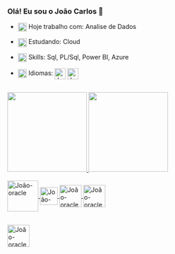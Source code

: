 ### Olá! Eu sou o João Carlos 👋

- <img align="center" alt="João-oracle" height="20" width="20" src="https://image.flaticon.com/icons/png/128/4237/4237045.png"> Hoje trabalho com: Analise de Dados 

- <img align="center" alt="João-oracle" height="20" width="20" src="https://image.flaticon.com/icons/png/128/747/747086.png"> Estudando: Cloud

- <img align="center" alt="João-oracle" height="20" width="20" src="https://image.flaticon.com/icons/png/128/2091/2091418.png"> Skills: Sql, PL/Sql, Power BI, Azure 

- <img align="center" alt="João-oracle" height="20" width="20" src="https://image.flaticon.com/icons/png/128/484/484531.png"> Idiomas: 
              <img align="center" alt="João-oracle" height="25" width="25" src="https://image.flaticon.com/icons/png/128/630/630591.png">
              <img align="center" alt="João-oracle" height="25" width="25" src="https://image.flaticon.com/icons/png/128/330/330459.png">
             
##

 <div>
  <a href="https://github.com/JcarlosJocsp">
  <img height="180em" src="https://github-readme-stats.vercel.app/api?username=JcarlosJocsp&show_icons=true&theme=dark&include_all_commits=true&count_private=true"/>
  <img height="180em" src="https://github-readme-stats.vercel.app/api/top-langs/?username=JcarlosJocsp&layout=compact&langs_count=7&theme=dark"/>
</div>

<div style="display: inline_block"><br>
  <img align="center" alt="João-oracle" height="70" width="70" src="https://cdn.jsdelivr.net/gh/devicons/devicon/icons/oracle/oracle-original.svg">
  <img align="center" alt="João-oracle" height="40" width="40" src="https://image.flaticon.com/icons/png/512/2772/2772128.png">
  <img align="center" alt="João-oracle" height="50" width="50" src="https://img.icons8.com/color/2x/power-bi.png">
  <img align="center" alt="João-oracle" height="50" width="50" src="https://image.flaticon.com/icons/png/512/873/873107.png">
</div>
 
 ##
  
<div> 
  <a href="https://www.linkedin.com/in/joao-carlos-analista-dedados" target="_blank"><img align="center" alt="João-oracle" height="50" width="50" src="https://cdn.jsdelivr.net/gh/devicons/devicon/icons/linkedin/linkedin-original.svg" target="_blank"></a>
</div>
